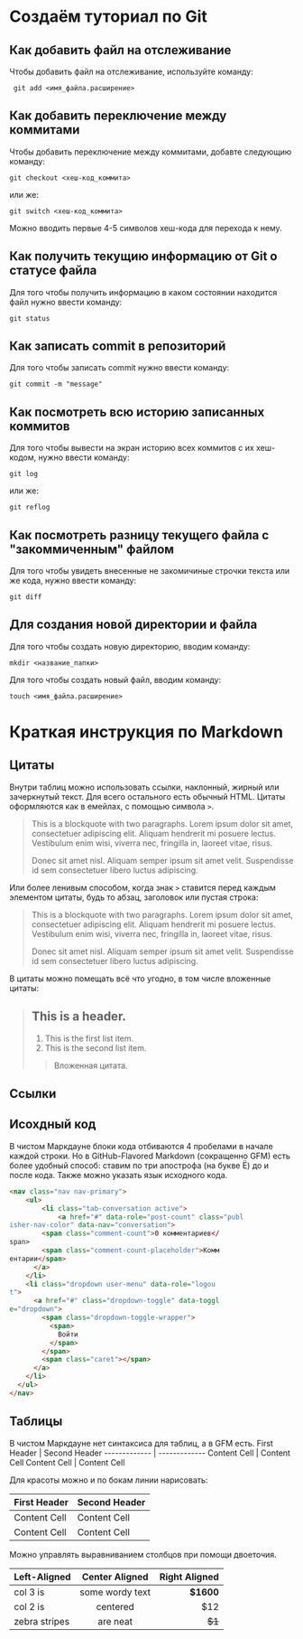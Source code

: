 # Создаём туториал по Git
## Как добавить файл на отслеживание

Чтобы добавить файл на отслеживание, используйте команду:
```
 git add <имя_файла.расширение>
```

## Как добавить переключение между коммитами

Чтобы добавить переключение между коммитами, добавте следующию команду:
```
git checkout <хеш-код_коммита>
```

или же:
```
git switch <хеш-код_коммита>
```
Можно вводить первые 4-5 символов хеш-кода для перехода к нему.

## Как получить текущию информацию от Git о статусе файла
Для того чтобы получить информацию в каком состоянии находится файл нужно ввести команду:
```
git status
```
## Как записать commit в репозиторий
Для того чтобы записать commit нужно ввести команду:
```
git commit -m "message"
```
## Как посмотреть всю историю записанных коммитов
Для того чтобы вывести на экран историю всех коммитов с их хеш-кодом, нужно ввести команду:
```
git log
```
или же:
```
git reflog
```
## Как посмотреть разницу текущего файла с "закоммиченным" файлом
Для того чтобы увидеть внесенные не закомичиные строчки текста или же кода, нужно ввести команду:
```
git diff
```
## Для создания новой директории и файла
Для того чтобы создать новую директорию, вводим команду:
```
mkdir <название_папки>
```
Для того чтобы создать новый файл, вводим команду:
```
touch <имя_файла.расширение>
```

# Краткая инструкция по Markdown

## Цитаты

Внутри таблиц можно использовать ссылки, наклонный,
жирный или зачеркнутый текст.
Для всего остального есть обычный HTML.
Цитаты оформляются как в емейлах, с помощью символа `>`.
> This is a blockquote with two paragraphs. Lorem ipsum
dolor sit amet,
> consectetuer adipiscing elit. Aliquam hendrerit mi
posuere lectus.
> Vestibulum enim wisi, viverra nec, fringilla in,
laoreet vitae, risus.
>
> Donec sit amet nisl. Aliquam semper ipsum sit amet
velit. Suspendisse
> id sem consectetuer libero luctus adipiscing.

Или более ленивым способом, когда знак `>` ставится
перед каждым элементом цитаты, будь то абзац, заголовок
или пустая строка:

> This is a blockquote with two paragraphs. Lorem ipsum
dolor sit amet,
consectetuer adipiscing elit. Aliquam hendrerit mi
posuere lectus.
Vestibulum enim wisi, viverra nec, fringilla in, laoreet
vitae, risus.
>
> Donec sit amet nisl. Aliquam semper ipsum sit amet
velit. Suspendisse
id sem consectetuer libero luctus adipiscing.

В цитаты можно помещать всё что угодно, в том числе
вложенные цитаты:

> ## This is a header.
>
> 1. This is the first list item.
> 2. This is the second list item.
>
> > Вложенная цитата.

## Ссылки 

## Исохдный код 

В чистом Маркдауне блоки кода отбиваются 4 пробелами в
начале каждой строки.
Но в GitHub-Flavored Markdown (сокращенно GFM) есть
более удобный способ: ставим по три апострофа (на букве
Ё) до и после кода. Также можно указать язык исходного
кода.
```html
<nav class="nav nav-primary">
    <ul>
        <li class="tab-conversation active">
            <a href="#" data-role="post-count" class="publ
isher-nav-color" data-nav="conversation">
        <span class="comment-count">0 комментариев</
span>
        <span class="comment-count-placeholder">Комм
ентарии</span>
      </a>
    </li>
    <li class="dropdown user-menu" data-role="logou
t">
      <a href="#" class="dropdown-toggle" data-toggl
e="dropdown">
        <span class="dropdown-toggle-wrapper">
          <span>
            Войти
          </span>
        </span>
        <span class="caret"></span>
      </a>
    </li>
  </ul>
</nav>
```


## Таблицы 

В чистом Маркдауне нет синтаксиса для таблиц, а в GFM
есть.
First Header | Second Header
------------- | -------------
Content Cell | Content Cell
Content Cell | Content Cell

Для красоты можно и по бокам линии нарисовать:

 First Header | Second Header |
| ------------- | ------------- |
| Content Cell | Content Cell |
| Content Cell | Content Cell |

Можно управлять выравниванием столбцов при помощи
двоеточия.

| Left-Aligned | Center Aligned | Right Aligned |
|:------------- |:---------------:| -------------:|
| col 3 is | some wordy text | **$1600** |
| col 2 is | centered | $12 |
| zebra stripes | are neat | ~~$1~~ |



